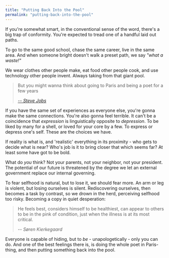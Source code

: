 ```yaml
---
title: "Putting Back Into the Pool"
permalink: "putting-back-into-the-pool"
---
```


If you're somewhat smart, in the conventional sense of the word, there's a big trap of conformity. You're expected to tread one of a handful laid out paths.

To go to the same good school, chase the same career, live in the same area. And when someone bright doesn't walk a preset path, we say *"what a waste!"*

We wear clothes other people make, eat food other people cook, and use technology other people invent. Always taking from that giant pool.

> But you might wanna think about going to Paris and being a poet for a few years
>
> <cite><a href="https://www.youtube.com/watch?v=oPbcM5N5Sqg">-- Steve Jobs</a></cite>

If you have the same set of experiences as everyone else, you're gonna make the same connections. You're also gonna feel terrible. It can't be a coincidence that *expression* is linguistically opposite to *depression*. To be liked by many for a shell, or loved for your core by a few. To express or depress one's self. These are the choices we have.

If reality is what is, and 'realistic' everything in its proximity - who gets to decide what is near? Who's job is it to bring closer that which seems far? At least some have got to be bold.

What do *you* think? Not your parents, not your neighbor, not your president. The potential of our future is threatened by the degree we let an external government replace our internal governing.

To fear selfhood is natural, but to lose it, we should fear more. An arm or leg is violent, but losing ourselves is silent. Rediscovering ourselves, then becomes a task by contrast, so we drown in the herd, perceiving selfhood too risky. Becoming a copy in quiet desperation:

> He feels best, considers himself to be healthiest, can appear to others to be in the pink of condition, just when the illness is at its most critical.
>
> <cite>-- Søren Kierkegaard</cite>

Everyone is capable of hiding, but to *be* - unapologetically - only you can do. And one of the best feelings there is, is doing the whole poet in Paris-thing, and then putting something back into the pool.
